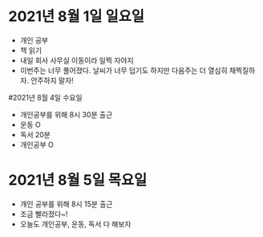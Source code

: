 # 2021년 8월 1일 일요일

- 개인 공부
- 책 읽기
- 내일 회사 사무실 이동이라 일찍 자야지
- 이번주는 너무 풀어졌다. 날씨가 너무 덥기도 하지만 다음주는 더 열심히 채찍질하자. 안주하지 말자!

#2021년 8월 4일 수요일 

- 개인공부를 위해 8시 30분 출근 
- 운동 O
- 독서 20분 
- 개인공부 O 

# 2021년 8월 5일 목요일 

- 개인 공부를 위해 8시 15분 출근 
- 조금 빨라졌다~!
- 오늘도 개인공부, 운동, 독서 다 해보자
